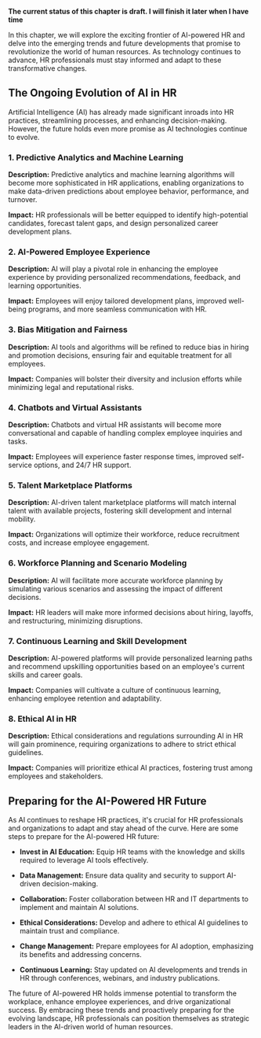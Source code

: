 **The current status of this chapter is draft. I will finish it later when I have time**

In this chapter, we will explore the exciting frontier of AI-powered HR and delve into the emerging trends and future developments that promise to revolutionize the world of human resources. As technology continues to advance, HR professionals must stay informed and adapt to these transformative changes.

The Ongoing Evolution of AI in HR
---------------------------------

Artificial Intelligence (AI) has already made significant inroads into HR practices, streamlining processes, and enhancing decision-making. However, the future holds even more promise as AI technologies continue to evolve.

### **1. Predictive Analytics and Machine Learning**

**Description:** Predictive analytics and machine learning algorithms will become more sophisticated in HR applications, enabling organizations to make data-driven predictions about employee behavior, performance, and turnover.

**Impact:** HR professionals will be better equipped to identify high-potential candidates, forecast talent gaps, and design personalized career development plans.

### **2. AI-Powered Employee Experience**

**Description:** AI will play a pivotal role in enhancing the employee experience by providing personalized recommendations, feedback, and learning opportunities.

**Impact:** Employees will enjoy tailored development plans, improved well-being programs, and more seamless communication with HR.

### **3. Bias Mitigation and Fairness**

**Description:** AI tools and algorithms will be refined to reduce bias in hiring and promotion decisions, ensuring fair and equitable treatment for all employees.

**Impact:** Companies will bolster their diversity and inclusion efforts while minimizing legal and reputational risks.

### **4. Chatbots and Virtual Assistants**

**Description:** Chatbots and virtual HR assistants will become more conversational and capable of handling complex employee inquiries and tasks.

**Impact:** Employees will experience faster response times, improved self-service options, and 24/7 HR support.

### **5. Talent Marketplace Platforms**

**Description:** AI-driven talent marketplace platforms will match internal talent with available projects, fostering skill development and internal mobility.

**Impact:** Organizations will optimize their workforce, reduce recruitment costs, and increase employee engagement.

### **6. Workforce Planning and Scenario Modeling**

**Description:** AI will facilitate more accurate workforce planning by simulating various scenarios and assessing the impact of different decisions.

**Impact:** HR leaders will make more informed decisions about hiring, layoffs, and restructuring, minimizing disruptions.

### **7. Continuous Learning and Skill Development**

**Description:** AI-powered platforms will provide personalized learning paths and recommend upskilling opportunities based on an employee's current skills and career goals.

**Impact:** Companies will cultivate a culture of continuous learning, enhancing employee retention and adaptability.

### **8. Ethical AI in HR**

**Description:** Ethical considerations and regulations surrounding AI in HR will gain prominence, requiring organizations to adhere to strict ethical guidelines.

**Impact:** Companies will prioritize ethical AI practices, fostering trust among employees and stakeholders.

Preparing for the AI-Powered HR Future
--------------------------------------

As AI continues to reshape HR practices, it's crucial for HR professionals and organizations to adapt and stay ahead of the curve. Here are some steps to prepare for the AI-powered HR future:

* **Invest in AI Education:** Equip HR teams with the knowledge and skills required to leverage AI tools effectively.

* **Data Management:** Ensure data quality and security to support AI-driven decision-making.

* **Collaboration:** Foster collaboration between HR and IT departments to implement and maintain AI solutions.

* **Ethical Considerations:** Develop and adhere to ethical AI guidelines to maintain trust and compliance.

* **Change Management:** Prepare employees for AI adoption, emphasizing its benefits and addressing concerns.

* **Continuous Learning:** Stay updated on AI developments and trends in HR through conferences, webinars, and industry publications.

The future of AI-powered HR holds immense potential to transform the workplace, enhance employee experiences, and drive organizational success. By embracing these trends and proactively preparing for the evolving landscape, HR professionals can position themselves as strategic leaders in the AI-driven world of human resources.
